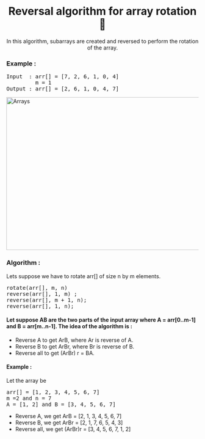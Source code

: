<h1 align="center">Reversal algorithm for array rotation 📝</h1>
<p align="center">In this algorithm, subarrays are created and reversed to perform the rotation of the array.</p>
<h3>Example : </h3>
<pre>
Input  : arr[] = [7, 2, 6, 1, 0, 4]
         m = 1
Output : arr[] = [2, 6, 1, 0, 4, 7] 
</pre>
<p>
  <img src="https://static.javatpoint.com/core/images/array-rotation-in-java.png" alt="Arrays" width="700" height="400">
</p>
<h3>Algorithm : </h3>
<p>Lets suppose we have to rotate arr[] of size n by m elements. </p>
<pre>
rotate(arr[], m, n)
reverse(arr[], 1, m) ;
reverse(arr[], m + 1, n);
reverse(arr[], 1, n);
</pre>  
<h4>Let suppose AB are the two parts of the input array where A = arr[0..m-1] and B = arr[m..n-1]. The idea of the algorithm is :</h4>
<ul>
  <li>Reverse A to get ArB, where Ar is reverse of A.</li>
  <li>Reverse B to get ArBr, where Br is reverse of B.</li>
  <li>Reverse all to get (ArBr) r = BA.</li>
</ul>  
<h4>Example : </h4>
<p>Let the array be</p>
<pre>arr[] = [1, 2, 3, 4, 5, 6, 7]
m =2 and n = 7 
A = [1, 2] and B = [3, 4, 5, 6, 7] 
</pre>
<ul>
  <li>Reverse A, we get ArB  = [2, 1, 3, 4, 5, 6, 7]</li>
  <li>Reverse B, we get ArBr = [2, 1, 7, 6, 5, 4, 3]</li>
  <li>Reverse all, we get (ArBr)r = [3, 4, 5, 6, 7, 1, 2]</li>
</ul>  
